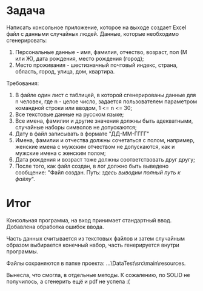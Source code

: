 # Задача
Написать консольное приложение, которое на выходе создает Excel файл с данными случайных людей.
Данные, которые необходимо сгенерировать:

1. Персональные данные - имя, фамилия, отчество, возраст, пол (М или Ж), дата рождения, место рождения (город);
2. Место проживания - шестизначный почтовый индекс, страна, область, город, улица, дом, квартира.

Требования:

1) В файле один лист с таблицей, в которой сгенерированы данные для n человек, где n - целое число, задается пользователем параметром командной строки или вводом, 1 <= n <= 30;
2) Все текстовые данные на русском языке;
3) Все имена, фамилии и другие значения должны быть адекватными, случайные наборы символов не допускаются;
4) Дату в файл записывать в формате "ДД-ММ-ГГГГ"
5) Имена, фамилии и отчества должны сочетаться с полом, например, женские имена с мужским отчеством не допускаются, как и мужские имена с женским полом;
6) Дата рождения и возраст тоже должны соответствовать друг другу;
7) После того, как файл создан, в лог должно быть выведено сообщение:
"Файл создан. Путь: *здесь выводим полный путь к файлу*".

# Итог
Консольная программа, на вход принимает стандартный ввод. Добавлена обработка ошибок ввода.

Часть данных считывается из текстовых файлов и затем случайным образом выбирается конечный набор, часть генерируется внутри программы.

Файлы сохраняются в папке проекта: ...\DataTest\src\main\resources.

Вынесла, что смогла, в отдельные методы. К сожалению, по SOLID не получилось, а сгенерить ещё и pdf не успела :(
